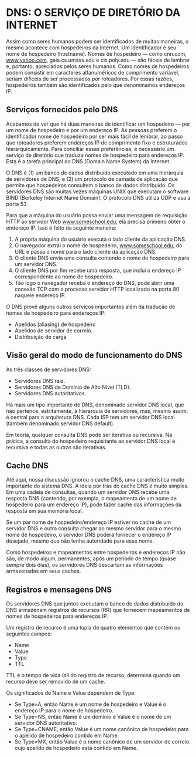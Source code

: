 # DNS: O SERVIÇO DE DIRETÓRIO DA INTERNET

Assim como seres humanos podem ser identificados de muitas maneiras, o mesmo acontece com hospedeiros da Internet. Um identificador é seu nome de hospedeiro (hostname). Nomes de hospedeiro — como cnn.com, www.yahoo.com, gaia.cs.umass.edu e cis.poly.edu — são fáceis de lembrar e, portanto, apreciados pelos seres humanos. Como nomes de hospedeiros podem consistir em caracteres alfanuméricos de comprimento variável, seriam difíceis de ser processados por roteadores. Por essas razões, hospedeiros também são identificados pelo que denominamos endereços IP.

## Serviços fornecidos pelo DNS

Acabamos de ver que há duas maneiras de identificar um hospedeiro — por um nome de hospedeiro e por um endereço IP. As pessoas preferem o identificador nome de hospedeiro por ser mais fácil de lembrar, ao passo que roteadores preferem endereços IP de comprimento fixo e estruturados hierarquicamente. Para conciliar essas preferências, é necessário um serviço de diretório que traduza nomes de hospedeiro para endereços IP. Esta é a tarefa principal do DNS (Domain Name System) da Internet.

O DNS é (1) um banco de dados distribuído executado em uma hierarquia de servidores de DNS, e (2) um protocolo de camada de aplicação que permite que hospedeiros consultem o banco de dados distribuído. Os servidores DNS são muitas vezes máquinas UNIX que executam o software BIND (Berkeley Internet Name Domain). O protocolo DNS utiliza UDP e usa a porta 53.

Para que a máquina do usuário possa enviar uma mensagem de requisição HTTP ao servidor Web www.someschool.edu, ela precisa primeiro obter o endereço IP. Isso é feito da seguinte maneira:
1. A própria máquina do usuário executa o lado cliente da aplicação DNS.
2. O navegador extrai o nome de hospedeiro, www.someschool.edu, do URL e passa o nome para o lado cliente da aplicação DNS.
3. O cliente DNS envia uma consulta contendo o nome do hospedeiro para um servidor DNS.
4. O cliente DNS por fim recebe uma resposta, que inclui o endereço IP correspondente ao nome de hospedeiro.
5. Tão logo o navegador receba o endereço do DNS, pode abrir uma conexão TCP com o processo servidor HTTP localizado na porta 80 naquele endereço IP.

O DNS provê alguns outros serviços importantes além da tradução de nomes de hospedeiro para endereços IP:
- Apelidos (aliasing) de hospedeiro
- Apelidos de servidor de correio.
- Distribuição de carga

## Visão geral do modo de funcionamento do DNS

As três classes de servidores DNS:
- Servidores DNS raiz.
- Servidores DNS de Domínio de Alto Nível (TLD).
- Servidores DNS autoritativos.

Há mais um tipo importante de DNS, denominado servidor DNS local, que não pertence, estritamente, à hierarquia de servidores, mas, mesmo assim, é central para a arquitetura DNS. Cada ISP tem um servidor DNS local (também denominado servidor DNS default).

Em teoria, qualquer consulta DNS pode ser iterativa ou recursiva. Na prática, a consulta do hospedeiro requisitante ao servidor DNS local é recursiva e todas as outras são iterativas.

## Cache DNS

Até aqui, nossa discussão ignorou o cache DNS, uma característica muito importante do sistema DNS. A ideia por trás do cache DNS é muito simples. Em uma cadeia de consultas, quando um servidor DNS recebe uma resposta DNS (contendo, por exemplo, o mapeamento de um nome de hospedeiro para um endereço IP), pode fazer cache das informações da resposta em sua memória local.

Se um par nome de hospedeiro/endereço IP estiver no cache de um servidor DNS e outra consulta chegar ao mesmo servidor para o mesmo nome de hospedeiro, o servidor DNS poderá fornecer o endereço IP desejado, mesmo que não tenha autoridade para esse nome.

Como hospedeiros e mapeamentos entre hospedeiros e endereços IP não são, de modo algum, permanentes, após um período de tempo (quase sempre dois dias), os servidores DNS descartam as informações armazenadas em seus caches.

## Registros e mensagens DNS

Os servidores DNS que juntos executam o banco de dados distribuído do DNS armazenam registros de recursos (RR) que fornecem mapeamentos de nomes de hospedeiros para endereços IP.

Um registro de recurso é uma tupla de quatro elementos que contém os seguintes campos:
- Name
- Value
- Type
- TTL

TTL é o tempo de vida útil do registro de recurso; determina quando um recurso deve ser removido de um cache.

Os significados de Name e Value dependem de Type:
- Se Type=A, então Name é um nome de hospedeiro e Value é o endereço IP para o nome de hospedeiro.
- Se Type=NS, então Name é um domínio e Value é o nome de um servidor DNS autoritativo.
- Se Type=CNAME, então Value é um nome canônico de hospedeiro para o apelido de hospedeiro contido em Name.
- Se Type=MX, então Value é o nome canônico de um servidor de correio cujo apelido de hospedeiro está contido em Name.

